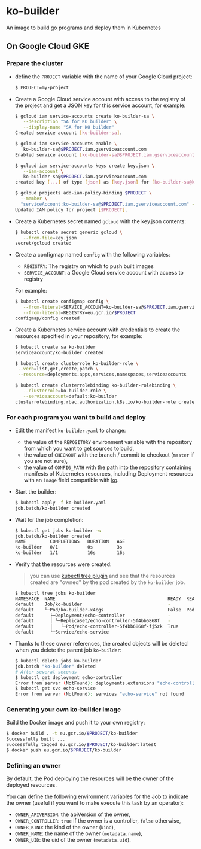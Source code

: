# ko-builder

An image to build go programs and deploy them in Kubernetes

## On Google Cloud GKE

### Prepare the cluster

- define the `PROJECT` variable with the name of your Google Cloud project:

  ```sh
  $ PROJECT=my-project
  ```

- Create a Google Cloud service account with access to the registry of the project and get a JSON key for this service account, for example:

  ```sh
  $ gcloud iam service-accounts create ko-builder-sa \
     --description "SA for KO builder" \
     --display-name "SA for KO builder"
  Created service account [ko-builder-sa].

  $ gcloud iam service-accounts enable \
     ko-builder-sa@$PROJECT.iam.gserviceaccount.com
  Enabled service account [ko-builder-sa@$PROJECT.iam.gserviceaccount.com].

  $ gcloud iam service-accounts keys create key.json \
     --iam-account \
     ko-builder-sa@$PROJECT.iam.gserviceaccount.com
  created key [...] of type [json] as [key.json] for [ko-builder-sa@ko-demo.iam.gserviceaccount.com]

  $ gcloud projects add-iam-policy-binding $PROJECT \
    --member \
    "serviceAccount:ko-builder-sa@$PROJECT.iam.gserviceaccount.com" --role "roles/storage.admin"
  Updated IAM policy for project [$PROJECT].
  ```

- Create a Kubernetes secret named `gcloud` with the key.json contents:

  ```sh
  $ kubectl create secret generic gcloud \
     --from-file=key.json
  secret/gcloud created
  ```

- Create a configmap named `config` with the following variables:

  - `REGISTRY`: The registry on which to push built images
  - `SERVICE_ACCOUNT`: a Google Cloud service account with access to registry

  For example:

  ```sh
  $ kubectl create configmap config \
     --from-literal=SERVICE_ACCOUNT=ko-builder-sa@$PROJECT.iam.gserviceaccount.com \
     --from-literal=REGISTRY=eu.gcr.io/$PROJECT
  configmap/config created
  ```

- Create a Kubernetes service account with credentials to create the resources specified in your repository, for example:

  ```sh
  $ kubectl create sa ko-builder
  serviceaccount/ko-builder created

  $ kubectl create clusterrole ko-builder-role \
   --verb=list,get,create,patch \
   --resource=deployments.apps,services,namespaces,serviceaccounts

  $ kubectl create clusterrolebinding ko-builder-rolebinding \
     --clusterrole=ko-builder-role \
     --serviceaccount=default:ko-builder
  clusterrolebinding.rbac.authorization.k8s.io/ko-builder-role created
  ```

### For each program you want to build and deploy

- Edit the manifest `ko-builder.yaml` to change:

  - the value of the `REPOSITORY` environment variable with the repository from which you want to get sources to build,
  - the value of `CHECKOUT` with the branch / commit to checkout (`master` if you are not sure),
  - the value of `CONFIG_PATH` with the path into the repository containing manifests of Kubernetes resources, including Deployment resources with an `image` field compatible with [ko](https://github.com/google/ko).

- Start the builder:

  ```sh
  $ kubectl apply -f ko-builder.yaml
  job.batch/ko-builder created
  ```

- Wait for the job completion:

  ```sh
  $ kubectl get jobs ko-builder -w
  job.batch/ko-builder created
  NAME         COMPLETIONS   DURATION   AGE
  ko-builder   0/1           0s         3s
  ko-builder   1/1           16s        16s
  ```

- Verify that the resources were created:

  > you can use [kubectl tree plugin](https://github.com/ahmetb/kubectl-tree) and see that the resources created are "owned" by the pod created by the `ko-builder` job.

  ```sh
  $ kubectl tree jobs ko-builder
  NAMESPACE  NAME                                          READY  REASON        AGE
  default    Job/ko-builder                                -                    44s
  default    └─Pod/ko-builder-x4cgs                        False  PodCompleted  44s
  default      ├─Deployment/echo-controller                -                    18s
  default      │ └─ReplicaSet/echo-controller-5f4bb6868f   -                    18s
  default      │   └─Pod/echo-controller-5f4bb6868f-fj5zk  True                 18s
  default      └─Service/echo-service                      -                    18s
  ```

- Thanks to these owner references, the created objects will be deleted when you delete the parent job `ko-builder`:

  ```sh
  $ kubectl delete jobs ko-builder
  job.batch "ko-builder" deleted
  # After several seconds
  $ kubectl get deployment echo-controller
  Error from server (NotFound): deployments.extensions "echo-controller" not found
  $ kubectl get svc echo-service
  Error from server (NotFound): services "echo-service" not found
  ```

### Generating your own ko-builder image

Build the Docker image and push it to your own registry:

```sh
$ docker build . -t eu.gcr.io/$PROJECT/ko-builder
Successfully built ...
Successfully tagged eu.gcr.io/$PROJECT/ko-builder:latest
$ docker push eu.gcr.io/$PROJECT/ko-builder
```

### Defining an owner

By default, the Pod deploying the resources will be the owner of the deployed resources.

You can define the following environment variables for the Job to indicate the owner (useful if you want to make execute this task by an operator):

- `OWNER_APIVERSION`: the apiVersion of the owner,
- `OWNER_CONTROLLER`: `true` if the owner is a controller, `false` otherwise,
- `OWNER_KIND`: the kind of the owner (`kind`),
- `OWNER_NAME`: the name of the owner (`metadata.name`),
- `OWNER_UID`: the uid of the owner (`metadata.uid`).
